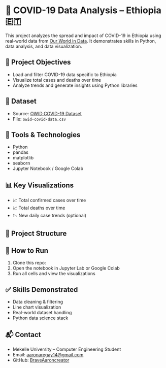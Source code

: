 # 🦠 COVID-19 Data Analysis – Ethiopia 🇪🇹

This project analyzes the spread and impact of COVID-19 in Ethiopia using real-world data from [Our World in Data](https://ourworldindata.org/coronavirus-source-data). It demonstrates skills in Python, data analysis, and data visualization.

## 📌 Project Objectives

- Load and filter COVID-19 data specific to Ethiopia
- Visualize total cases and deaths over time
- Analyze trends and generate insights using Python libraries

## 📂 Dataset

- Source: [OWID COVID-19 Dataset](https://ourworldindata.org/coronavirus-source-data)
- File: `owid-covid-data.csv`

## 🔧 Tools & Technologies

- Python
- pandas
- matplotlib
- seaborn
- Jupyter Notebook / Google Colab

## 📊 Key Visualizations

- 📈 Total confirmed cases over time
- 📈 Total deaths over time
- 📉 New daily case trends (optional)

## 📁 Project Structure

## 🚀 How to Run

1. Clone this repo:
2. Open the notebook in Jupyter Lab or Google Colab
3. Run all cells and view the visualizations

## ✅ Skills Demonstrated

- Data cleaning & filtering
- Line chart visualization
- Real-world dataset handling
- Python data science stack

## 📬 Contact

- Mekelle University – Computer Engineering Student
- Email: aaronaregay14@gmail.com
- GitHub: [BraveAaroncreator](https://github.com/yourusername)



